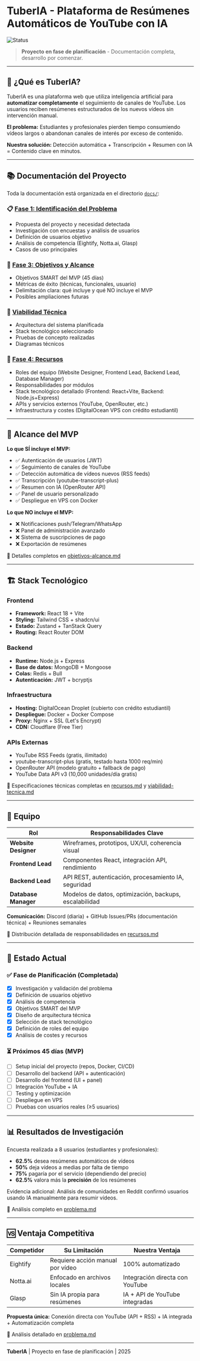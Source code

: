 # TuberIA - Plataforma de Resúmenes Automáticos de YouTube con IA

![Status](https://img.shields.io/badge/status-planificación-orange)

> **Proyecto en fase de planificación** - Documentación completa, desarrollo por comenzar.

---

## 🎯 ¿Qué es TuberIA?

TuberIA es una plataforma web que utiliza inteligencia artificial para **automatizar completamente** el seguimiento de canales de YouTube. Los usuarios reciben resúmenes estructurados de los nuevos vídeos sin intervención manual.

**El problema:** Estudiantes y profesionales pierden tiempo consumiendo vídeos largos o abandonan canales de interés por exceso de contenido.

**Nuestra solución:** Detección automática + Transcripción + Resumen con IA = Contenido clave en minutos.

---

## 📚 Documentación del Proyecto

Toda la documentación está organizada en el directorio [`docs/`](docs/):

### 📋 [Fase 1: Identificación del Problema](docs/problema.md)
- Propuesta del proyecto y necesidad detectada
- Investigación con encuestas y análisis de usuarios
- Definición de usuarios objetivo
- Análisis de competencia (Eightify, Notta.ai, Glasp)
- Casos de uso principales

### 🎯 [Fase 3: Objetivos y Alcance](docs/objetivos-alcance.md)
- Objetivos SMART del MVP (45 días)
- Métricas de éxito (técnicas, funcionales, usuario)
- Delimitación clara: qué incluye y qué NO incluye el MVP
- Posibles ampliaciones futuras

### 🔧 [Viabilidad Técnica](docs/viabilidad-tecnica.md)
- Arquitectura del sistema planificada
- Stack tecnológico seleccionado
- Pruebas de concepto realizadas
- Diagramas técnicos

### 👥 [Fase 4: Recursos](docs/recursos.md)
- Roles del equipo (Website Designer, Frontend Lead, Backend Lead, Database Manager)
- Responsabilidades por módulos
- Stack tecnológico detallado (Frontend: React+Vite, Backend: Node.js+Express)
- APIs y servicios externos (YouTube, OpenRouter, etc.)
- Infraestructura y costes (DigitalOcean VPS con crédito estudiantil)

---

## 🚀 Alcance del MVP

**Lo que SÍ incluye el MVP:**
- ✅ Autenticación de usuarios (JWT)
- ✅ Seguimiento de canales de YouTube
- ✅ Detección automática de vídeos nuevos (RSS feeds)
- ✅ Transcripción (youtube-transcript-plus)
- ✅ Resumen con IA (OpenRouter API)
- ✅ Panel de usuario personalizado
- ✅ Despliegue en VPS con Docker

**Lo que NO incluye el MVP:**
- ❌ Notificaciones push/Telegram/WhatsApp
- ❌ Panel de administración avanzado
- ❌ Sistema de suscripciones de pago
- ❌ Exportación de resúmenes

📖 Detalles completos en [objetivos-alcance.md](docs/objetivos-alcance.md)

---

## 🏗️ Stack Tecnológico

### Frontend
- **Framework:** React 18 + Vite
- **Styling:** Tailwind CSS + shadcn/ui
- **Estado:** Zustand + TanStack Query
- **Routing:** React Router DOM

### Backend
- **Runtime:** Node.js + Express
- **Base de datos:** MongoDB + Mongoose
- **Colas:** Redis + Bull
- **Autenticación:** JWT + bcryptjs

### Infraestructura
- **Hosting:** DigitalOcean Droplet (cubierto con crédito estudiantil)
- **Despliegue:** Docker + Docker Compose
- **Proxy:** Nginx + SSL (Let's Encrypt)
- **CDN:** Cloudflare (Free Tier)

### APIs Externas
- YouTube RSS Feeds (gratis, ilimitado)
- youtube-transcript-plus (gratis, testado hasta 1000 req/min)
- OpenRouter API (modelo gratuito + fallback de pago)
- YouTube Data API v3 (10,000 unidades/día gratis)

📖 Especificaciones técnicas completas en [recursos.md](docs/recursos.md) y [viabilidad-tecnica.md](docs/viabilidad-tecnica.md)

---

## 👥 Equipo

| Rol | Responsabilidades Clave |
|-----|-------------------------|
| **Website Designer** | Wireframes, prototipos, UX/UI, coherencia visual |
| **Frontend Lead** | Componentes React, integración API, rendimiento |
| **Backend Lead** | API REST, autenticación, procesamiento IA, seguridad |
| **Database Manager** | Modelos de datos, optimización, backups, escalabilidad |

**Comunicación:** Discord (diaria) + GitHub Issues/PRs (documentación técnica) + Reuniones semanales

📖 Distribución detallada de responsabilidades en [recursos.md](docs/recursos.md#1-recursos-humanos)

---

## 📅 Estado Actual

### ✅ Fase de Planificación (Completada)
- [x] Investigación y validación del problema
- [x] Definición de usuarios objetivo
- [x] Análisis de competencia
- [x] Objetivos SMART del MVP
- [x] Diseño de arquitectura técnica
- [x] Selección de stack tecnológico
- [x] Definición de roles del equipo
- [x] Análisis de costes y recursos

### ⏳ Próximos 45 días (MVP)
- [ ] Setup inicial del proyecto (repos, Docker, CI/CD)
- [ ] Desarrollo del backend (API + autenticación)
- [ ] Desarrollo del frontend (UI + panel)
- [ ] Integración YouTube + IA
- [ ] Testing y optimización
- [ ] Despliegue en VPS
- [ ] Pruebas con usuarios reales (≥5 usuarios)

---

## 📊 Resultados de Investigación

Encuesta realizada a 8 usuarios (estudiantes y profesionales):
- **62.5%** desea resúmenes automáticos de vídeos
- **50%** deja vídeos a medias por falta de tiempo
- **75%** pagaría por el servicio (dependiendo del precio)
- **62.5%** valora más la **precisión** de los resúmenes

Evidencia adicional: Análisis de comunidades en Reddit confirmó usuarios usando IA manualmente para resumir vídeos.

📖 Análisis completo en [problema.md](docs/problema.md#2-definición-de-usuarios-objetivo)

---

## 🆚 Ventaja Competitiva

| Competidor | Su Limitación | Nuestra Ventaja |
|------------|---------------|-----------------|
| Eightify | Requiere acción manual por vídeo | 100% automatizado |
| Notta.ai | Enfocado en archivos locales | Integración directa con YouTube |
| Glasp | Sin IA propia para resúmenes | IA + API de YouTube integradas |

**Propuesta única:** Conexión directa con YouTube (API + RSS) + IA integrada + Automatización completa

📖 Análisis detallado en [problema.md](docs/problema.md#3-análisis-de-competencia)

---

**TuberIA** | Proyecto en fase de planificación | 2025
